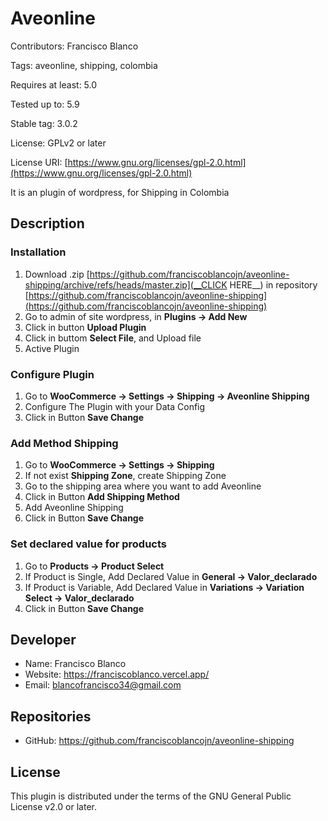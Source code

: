 # Aveonline

Contributors: Francisco Blanco

Tags: aveonline, shipping, colombia

Requires at least: 5.0

Tested up to: 5.9

Stable tag: 3.0.2

License: GPLv2 or later

License URI: [https://www.gnu.org/licenses/gpl-2.0.html](https://www.gnu.org/licenses/gpl-2.0.html)

It is an plugin of wordpress, for Shipping in Colombia

## Description

### Installation

1. Download .zip [https://github.com/franciscoblancojn/aveonline-shipping/archive/refs/heads/master.zip](__CLICK HERE__) in repository [https://github.com/franciscoblancojn/aveonline-shipping](https://github.com/franciscoblancojn/aveonline-shipping)
2. Go to admin of site wordpress, in __Plugins -> Add New__
3. Click in button __Upload Plugin__
4. Click in buttom __Select File__, and Upload file
5. Active Plugin

### Configure Plugin

1. Go to __WooCommerce -> Settings -> Shipping -> Aveonline Shipping__
2. Configure The Plugin with your Data Config
3. Click in Button __Save Change__

### Add Method Shipping

1. Go to __WooCommerce -> Settings -> Shipping__
2. If not exist __Shipping Zone__, create Shipping Zone
3. Go to the shipping area where you want to add Aveonline
4. Click in Button __Add Shipping Method__
5. Add Aveonline Shipping
6. Click in Button __Save Change__

### Set declared value for products

1. Go to __Products -> Product Select__
2. If Product is Single, Add Declared Value in __General -> Valor_declarado__
3. If Product is Variable, Add Declared Value in __Variations -> Variation Select -> Valor_declarado__
4. Click in Button __Save Change__

## Developer

* Name: Francisco Blanco
* Website: https://franciscoblanco.vercel.app/
* Email: blancofrancisco34@gmail.com

## Repositories

* GitHub: https://github.com/franciscoblancojn/aveonline-shipping

## License
This plugin is distributed under the terms of the GNU General Public License v2.0 or later.






